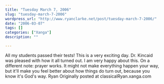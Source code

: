 ```yaml
---
title: "Tuesday March 7, 2006"
slug: "tuesday-march-7-2006"
wordpress_url: "http://www.ryanclarke.net/post/tuesday-march-7-2006/"
date: "2006-03-07"
tags: []
categories: ["Xanga"]
description: ""

---
```


All my students passed their tests! This is a very exciting day. Dr. Kincaid was pleased with how it all turned out. I am very happy about this.
On a different note: prayer works. It might not make everything happen your way, but it'll make you feel better about how things do turn out, because you know it's God's way.
Ryan
Originally posted at classicalRyan.xanga.com
